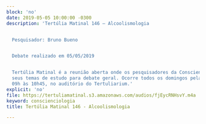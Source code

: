 ```yaml
---
block: 'no'
date: 2019-05-05 10:00:00 -0300
description: 'Tertúlia Matinal 146 – Alcoolismologia


  Pesquisador: Bruno Bueno


  Debate realizado em 05/05/2019


  Tertúlia Matinal é a reunião aberta onde os pesquisadores da Conscienciologia apresentam
  seus temas de estudo para debate geral. Ocorre todos os domingos pela manhã, das
  09h às 10h45, no auditório do Tertuliarium.'
explicit: 'no'
file: https://tertuliamatinal.s3.amazonaws.com/audios/fjEycRNHsvY.m4a
keyword: conscienciologia
title: Tertúlia Matinal 146 - Alcoolismologia

---
```

